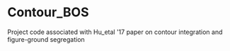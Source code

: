 # Contour_BOS
Project code associated with Hu_etal '17 paper on contour integration and figure-ground segregation
